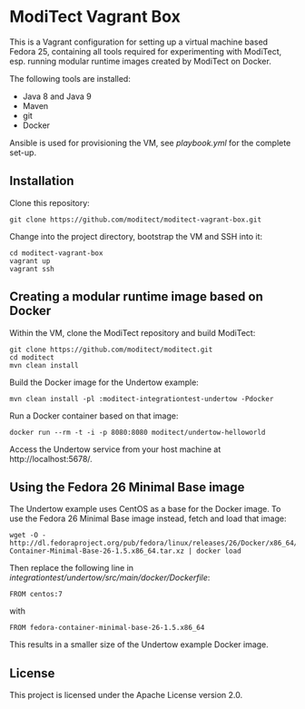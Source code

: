 # ModiTect Vagrant Box

This is a Vagrant configuration for setting up a virtual machine based Fedora 25, containing
all tools required for experimenting with ModiTect, esp. running modular runtime images
created by ModiTect on Docker.

The following tools are installed:

* Java 8 and Java 9
* Maven
* git
* Docker

Ansible is used for provisioning the VM, see _playbook.yml_ for the complete set-up.

## Installation

Clone this repository:

    git clone https://github.com/moditect/moditect-vagrant-box.git

Change into the project directory, bootstrap the VM and SSH into it:

    cd moditect-vagrant-box
    vagrant up
    vagrant ssh

## Creating a modular runtime image based on Docker

Within the VM, clone the ModiTect repository and build ModiTect:

    git clone https://github.com/moditect/moditect.git
    cd moditect
    mvn clean install

Build the Docker image for the Undertow example:

    mvn clean install -pl :moditect-integrationtest-undertow -Pdocker

Run a Docker container based on that image:

    docker run --rm -t -i -p 8080:8080 moditect/undertow-helloworld

Access the Undertow service from your host machine at http://localhost:5678/.

## Using the Fedora 26 Minimal Base image

The Undertow example uses CentOS as a base for the Docker image. To use the
Fedora 26 Minimal Base image instead, fetch and load that image:

    wget -O - http://dl.fedoraproject.org/pub/fedora/linux/releases/26/Docker/x86_64/images/Fedora-Container-Minimal-Base-26-1.5.x86_64.tar.xz | docker load

Then replace the following line in _integrationtest/undertow/src/main/docker/Dockerfile_:

    FROM centos:7

with

    FROM fedora-container-minimal-base-26-1.5.x86_64

This results in a smaller size of the Undertow example Docker image.

## License

This project is licensed under the Apache License version 2.0.
